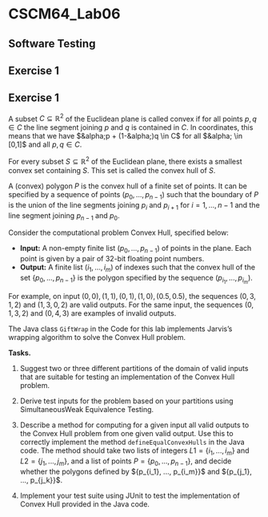 # CSCM64_Lab06
## Software Testing

## Exercise 1
## Exercise 1

A subset $C \subseteq \mathbb{R}^2$ of the Euclidean plane is called convex if for all points $p, q \in C$ the line segment joining $p$ and $q$ is contained in $C$. In coordinates, this means that we have $&alpha;p + (1-&alpha;)q \in C$ for all $&alpha; \in [0,1]$ and all $p, q \in C$.

For every subset $S \subseteq \mathbb{R}^2$ of the Euclidean plane, there exists a smallest convex set containing $S$. This set is called the convex hull of $S$.

A (convex) polygon $P$ is the convex hull of a finite set of points. It can be specified by a sequence of points $(p_0, ..., p_{n-1})$ such that the boundary of $P$ is the union of the line segments joining $p_i$ and $p_{i+1}$ for $i = 1, ..., n-1$ and the line segment joining $p_{n-1}$ and $p_0$.

Consider the computational problem Convex Hull, specified below:

- **Input:** A non-empty finite list $(p_0, ..., p_{n-1})$ of points in the plane. Each point is given by a pair of 32-bit floating point numbers.
- **Output:** A finite list $(i_1, ..., i_m)$ of indexes such that the convex hull of the set $\{p_0, ..., p_{n-1}\}$ is the polygon specified by the sequence $(p_{i_1}, ..., p_{i_m})$.

For example, on input $(0,0),(1,1),(0,1),(1,0),(0.5,0.5)$, the sequences $(0,3,1,2)$ and $(1,3,0,2)$ are valid outputs. For the same input, the sequences $(0,1,3,2)$ and $(0,4,3)$ are examples of invalid outputs.

The Java class `GiftWrap` in the Code for this lab implements Jarvis’s wrapping algorithm to solve the Convex Hull problem.


**Tasks.**
1. Suggest two or three different partitions of the domain of valid inputs that are suitable for
testing an implementation of the Convex Hull problem.
2. Derive test inputs for the problem based on your partitions using SimultaneousWeak Equivalence
Testing.
3. Describe a method for computing for a given input all valid outputs to the Convex Hull problem from one given valid output.
Use this to correctly implement the method `defineEqualConvexHulls` in the Java code. The method should take two lists of integers $L1=\{i_1, ..., i_m\}$ and $L2=\{j_1, ..., j_m\}$, and a list
of points $P=\{p_0, ..., p_{n-1}\}$, and decide whether the polygons defined by $\{p_{i_1}, ..., p_{i_m}}\$ and $\{p_{j_1}, ..., p_{j_k}}\$.


5. Implement your test suite using JUnit to test the implementation of Convex Hull provided in the Java code.
